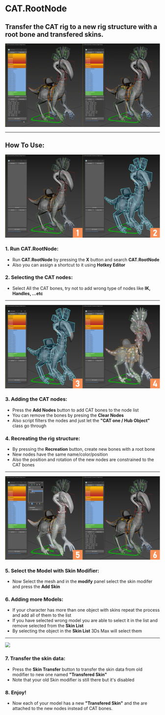 # CAT.RootNode
## Transfer the CAT rig to a new rig structure with a root bone and transfered skins.
![](img/0.gif)

---
## How To Use:
![](img/1.jpg)
### 1. Run CAT.RootNode:
  * Run **CAT.RootNode** by pressing the **X** button and search **CAT.RootNode**
  * Also you can assign a shortcut to it using **Hotkey Editor**
  
### 2. Selecting the CAT nodes:
  * Select All the CAT bones, try not to add wrong type of nodes like **IK, Handles, ...etc**
  
---
![](img/2.jpg)
### 3. Adding the CAT nodes:
  * Press the **Add Nodes** button to add CAT bones to the node list
  * You can remove the bones by presing the **Clear Nodes**
  * Also script filters the nodes and just let the **"CAT one / Hub Object"** class go through
### 4. Recreating the rig structure:
  * By pressing the **Recreation** button, create new bones with a root bone
  * New nodes have the same name/color/position
  * Also the position and rotation of the new nodes are constrained to the CAT bones
---
![](img/3.jpg)
### 5. Select the Model with Skin Modifier:
  * Now Select the mesh and in the **modify** panel select the skin modifer and press the **Add Skin**
### 6. Adding more Models:
  * If your character has more than one object with skins repeat the process and add all of them to the list
  * If you have selected wrong model you are able to select it in the list and remove selected from the **Skin List**
  * By selecting the object in the **Skin List** 3Ds Max will select them
---
![](img/4.jpg)
### 7. Transfer the skin data:
  * Press the **Skin Transfer** button to transfer the skin data from old modifier to new one named **"Transfered Skin"**
  * Note that your old Skin modifier is still there but it's disabled
### 8. Enjoy!
  * Now each of your model has a new **"Transfered Skin"** and the are attached to the new nodes instead of CAT bones.
